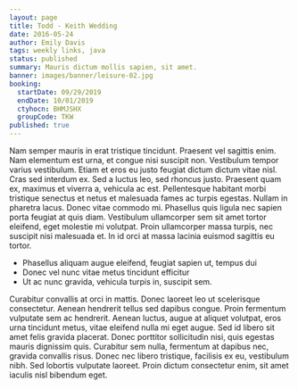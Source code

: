 ```yaml
---
layout: page
title: Todd - Keith Wedding
date: 2016-05-24
author: Emily Davis
tags: weekly links, java
status: published
summary: Mauris dictum mollis sapien, sit amet.
banner: images/banner/leisure-02.jpg
booking:
  startDate: 09/29/2019
  endDate: 10/01/2019
  ctyhocn: BHMJSHX
  groupCode: TKW
published: true
---
```

Nam semper mauris in erat tristique tincidunt. Praesent vel sagittis enim. Nam elementum est urna, et congue nisi suscipit non. Vestibulum tempor varius vestibulum. Etiam et eros eu justo feugiat dictum dictum vitae nisl. Cras sed interdum ex. Sed a luctus leo, sed rhoncus justo. Praesent quam ex, maximus et viverra a, vehicula ac est. Pellentesque habitant morbi tristique senectus et netus et malesuada fames ac turpis egestas. Nullam in pharetra lacus. Donec vitae commodo mi. Phasellus quis ligula nec sapien porta feugiat at quis diam. Vestibulum ullamcorper sem sit amet tortor eleifend, eget molestie mi volutpat. Proin ullamcorper massa turpis, nec suscipit nisi malesuada et. In id orci at massa lacinia euismod sagittis eu tortor.

* Phasellus aliquam augue eleifend, feugiat sapien ut, tempus dui
* Donec vel nunc vitae metus tincidunt efficitur
* Ut ac nunc gravida, vehicula turpis in, suscipit sem.

Curabitur convallis at orci in mattis. Donec laoreet leo ut scelerisque consectetur. Aenean hendrerit tellus sed dapibus congue. Proin fermentum vulputate sem ac hendrerit. Aenean luctus, augue at aliquet volutpat, eros urna tincidunt metus, vitae eleifend nulla mi eget augue. Sed id libero sit amet felis gravida placerat. Donec porttitor sollicitudin nisi, quis egestas mauris dignissim quis. Curabitur sem nulla, fermentum at dapibus nec, gravida convallis risus. Donec nec libero tristique, facilisis ex eu, vestibulum nibh. Sed lobortis vulputate laoreet. Proin dictum consectetur enim, sit amet iaculis nisl bibendum eget.
